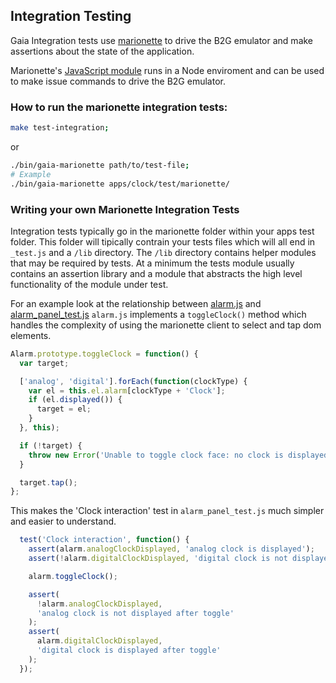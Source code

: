 ## Integration Testing 

Gaia Integration tests use
[marionette](http://lightsofapollo.github.io/marionette_js_client/api-docs/)
to drive the B2G emulator and make assertions about the state of the application.

Marionette's [JavaScript
module](https://github.com/lightsofapollo/marionette_js_client) runs
in a Node enviroment and can be used to make issue commands to drive
the B2G emulator.

### How to run the marionette integration tests:

```bash
make test-integration;
```
or 

```bash
./bin/gaia-marionette path/to/test-file;
# Example
./bin/gaia-marionette apps/clock/test/marionette/
```

### Writing your own Marionette Integration Tests
Integration tests typically go in the marionette folder within your apps test folder.
This folder will tipically contrain your tests files which will all end in `_test.js` and a `/lib` directory. 
The `/lib` directory contains helper modules that may be required by tests. At a minimum the tests module usually 
contains an assertion library and a module that abstracts the high level functionality of the module under test.

For an example look at the relationship between [alarm.js](https://github.com/mozilla-b2g/gaia/blob/38456b0b9ee903e597d2a2fd949c10fd673e1993/apps/clock/test/marionette/lib/alarm.js) and [alarm_panel_test.js](https://github.com/mozilla-b2g/gaia/blob/38456b0b9ee903e597d2a2fd949c10fd673e1993/apps/clock/test/marionette/alarm_panel_test.js)
`alarm.js` implements a `toggleClock()` method which handles the complexity of using the marionette client to select and tap dom elements.

```JavaScript
Alarm.prototype.toggleClock = function() {
  var target;

  ['analog', 'digital'].forEach(function(clockType) {
    var el = this.el.alarm[clockType + 'Clock'];
    if (el.displayed()) {
      target = el;
    }
  }, this);

  if (!target) {
    throw new Error('Unable to toggle clock face: no clock is displayed.');
  }

  target.tap();
};
```

This makes the 'Clock interaction' test in `alarm_panel_test.js` much simpler and easier to understand.

```JavaScript
  test('Clock interaction', function() {
    assert(alarm.analogClockDisplayed, 'analog clock is displayed');
    assert(!alarm.digitalClockDisplayed, 'digital clock is not displayed');

    alarm.toggleClock();

    assert(
      !alarm.analogClockDisplayed,
      'analog clock is not displayed after toggle'
    );
    assert(
      alarm.digitalClockDisplayed,
      'digital clock is displayed after toggle'
    );
  });
```
